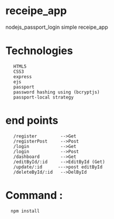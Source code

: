 # receipe_app
nodejs_passport_login simple receipe_app

# Technologies
       HTML5
       CSS3
       express
       ejs
       passport
       password hashing using (bcryptjs)
       passport-local strategy     
# end points
       /register         -->Get
       /registerPost     -->Post 
       /login            -->Get
       /login            -->Post  
       /dashboard        -->Get 
       /editById/:id     -->EditById (Get)
       /update/:id      --->post editById  
       /deleteById/:id   -->DelById
# Command :
      npm install
